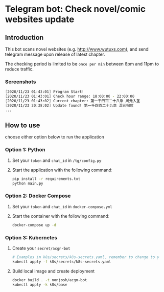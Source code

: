# Telegram bot: Check novel/comic websites update

## Introduction

This bot scans novel websites (e.g. <http://www.wutuxs.com>), and send telegram message upon release of latest chapter.

The checking period is limited to be `once per min` between 6pm and 11pm to reduce traffic.

### Screenshots

```sh
[2020/11/23 01:43:01] Program Start!
[2020/11/23 01:43:01] Check hour range: 18:00:00 - 22:00:00
[2020/11/23 01:43:02] Current chapter: 第一千四百二十八章 周元入圣
[2020/11/23 20:38:02] Update found! 第一千四百二十九章 混元归位
...
```

## How to use

choose either option below to run the application

### Option 1: Python

1. Set your `token` and `chat_id` in `/tg/config.py`
2. Start the application with the following command:

    ```sh
    pip install -r requirements.txt
    python main.py
    ```

### Option 2: Docker Compose

1. Set your `token` and `chat_id` in `docker-compose.yml`
2. Start the container with the following command:

    ```sh
    docker-compose up -d
    ```

### Option 3: Kubernetes

1. Create your `secret/acgn-bot`

    ```sh
    # Examples in k8s/secrets/k8s-secrets.yaml, remember to change to your token/chat_id first
    kubectl apply -f k8s/secrets/k8s-secrets.yaml
    ```

2. Build local image and create deployment

    ```sh
    docker build . -t nonjosh/acgn-bot
    kubectl apply -k k8s/base
    ```
